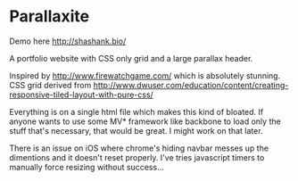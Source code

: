 # Parallaxite

Demo here http://shashank.bio/

A portfolio website with CSS only grid and a large parallax header.

Inspired by http://www.firewatchgame.com/ which is absolutely stunning.
CSS grid derived from http://www.dwuser.com/education/content/creating-responsive-tiled-layout-with-pure-css/

Everything is on a single html file which makes this kind of bloated. If anyone wants to use some MV* framework like backbone to load only the stuff that's necessary, that would be great. I might work on that later.

There is an issue on iOS where chrome's hiding navbar messes up the dimentions and it doesn't reset properly. I've tries javascript timers to manually force resizing without success...
